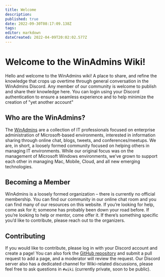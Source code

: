 ```yaml
---
title: Welcome
description: 
published: true
date: 2022-09-30T08:17:09.138Z
tags: 
editor: markdown
dateCreated: 2022-04-09T20:02:02.577Z
---
```


# Welcome to the WinAdmins Wiki!

Hello and welcome to the WinAdmins wiki! A place to share, and refine the knowledge that crops up overtime through general conversation in the WinAdmins Discord. Any member of our community is welcome to publish and share their knowledge here. You can login using your Discord authentication to ensure a seamless experience and to help minimize the creation of "yet another account"

## Who are the WinAdmins?

The [WinAdmins](https://winadmins.io) are a collection of IT professionals focused on enterprise administration of Microsoft-based environments, interested in information sharing through online chat, blogs, tweets, and conferences/meetups. We are, in short, a loosely formed community focused on helping others in managing IT environments. While our original focus was on the management of Microsoft Windows environments, we’ve grown to support each other in managing Mac, Mobile, Cloud, and all new emerging technologies.

## Becoming a Member

WinAdmins is a loosely formed organization – there is currently no official membership. You can find our community in our online chat room and you can find many of our resources on this website. If you’re looking for help, come ask for it; someone has probably been down your road before. If you’re looking to help or mentor, come offer it. If there’s something specific you’d like to contribute, please reach out to the organizers.

## Contributing

If you would like to contribute, please log in with your Discord account and create a page! You can also fork the [GitHub repository](https://github.com/windows-admins/Wiki) and submit a pull request to add a page, and a moderator will review the request. Our Discord server also has a dedicated channel for Wiki-related discussions, please feel free to ask questions in `#wiki` (currently private, soon to be public).
